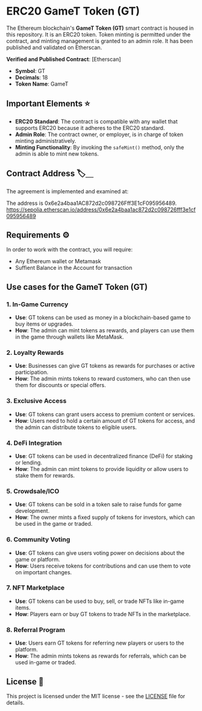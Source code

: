 
# ERC20 GameT Token (GT)

The Ethereum blockchain's **GameT Token (GT)** smart contract is housed in this repository. It is an ERC20 token. Token minting is permitted under the contract, and minting management is granted to an admin role. It has been published and validated on Etherscan.

**Verified and Published Contract**: [Etherscan] 
- **Symbol**: GT
- **Decimals**: 18
- **Token Name**: GameT 

## Important Elements ⭐
- **ERC20 Standard**: The contract is compatible with any wallet that supports ERC20 because it adheres to the ERC20 standard.
- **Admin Role**: The contract owner, or employer, is in charge of token minting administratively.
- **Minting Functionality**: By invoking the `safeMint()` method, only the admin is able to mint new tokens.

## Contract Address 🏷⸏

The agreement is implemented and examined at:  

The address is 0x6e2a4baa1AC872d2c098726Fff3E1cF095956489.
https://sepolia.etherscan.io/address/0x6e2a4baa1ac872d2c098726fff3e1cf095956489

## Requirements ⚙️

In order to work with the contract, you will require:

- Any Ethereum wallet or Metamask
- Suffient Balance in the Account for transaction

## Use cases for the **GameT Token (GT)** 

### 1. **In-Game Currency**
- **Use**: GT tokens can be used as money in a blockchain-based game to buy items or upgrades.
- **How**: The admin can mint tokens as rewards, and players can use them in the game through wallets like MetaMask.

### 2. **Loyalty Rewards**
- **Use**: Businesses can give GT tokens as rewards for purchases or active participation.
- **How**: The admin mints tokens to reward customers, who can then use them for discounts or special offers.

### 3. **Exclusive Access**
- **Use**: GT tokens can grant users access to premium content or services.
- **How**: Users need to hold a certain amount of GT tokens for access, and the admin can distribute tokens to eligible users.

### 4. **DeFi Integration**
- **Use**: GT tokens can be used in decentralized finance (DeFi) for staking or lending.
- **How**: The admin can mint tokens to provide liquidity or allow users to stake them for rewards.

### 5. **Crowdsale/ICO**
- **Use**: GT tokens can be sold in a token sale to raise funds for game development.
- **How**: The owner mints a fixed supply of tokens for investors, which can be used in the game or traded.

### 6. **Community Voting**
- **Use**: GT tokens can give users voting power on decisions about the game or platform.
- **How**: Users receive tokens for contributions and can use them to vote on important changes.

### 7. **NFT Marketplace**
- **Use**: GT tokens can be used to buy, sell, or trade NFTs like in-game items.
- **How**: Players earn or buy GT tokens to trade NFTs in the marketplace.

### 8. **Referral Program**
- **Use**: Users earn GT tokens for referring new players or users to the platform.
- **How**: The admin mints tokens as rewards for referrals, which can be used in-game or traded.


## License 📜

This project is licensed under the MIT license - see the [LICENSE](LICENSE) file for details.


